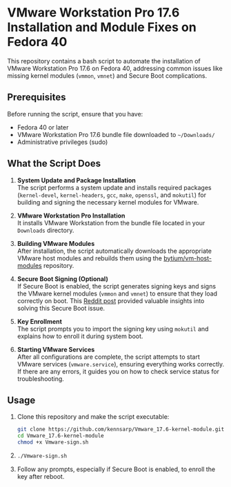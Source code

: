 

# VMware Workstation Pro 17.6 Installation and Module Fixes on Fedora 40

This repository contains a bash script to automate the installation of VMware Workstation Pro 17.6 on Fedora 40, addressing common issues like missing kernel modules (`vmmon`, `vmnet`) and Secure Boot complications.

## Prerequisites

Before running the script, ensure that you have:
- Fedora 40 or later
- VMware Workstation Pro 17.6 bundle file downloaded to `~/Downloads/`
- Administrative privileges (sudo)

## What the Script Does

1. **System Update and Package Installation**  
   The script performs a system update and installs required packages (`kernel-devel`, `kernel-headers`, `gcc`, `make`, `openssl`, and `mokutil`) for building and signing the necessary kernel modules for VMware.

2. **VMware Workstation Pro Installation**  
   It installs VMware Workstation from the bundle file located in your `Downloads` directory.

3. **Building VMware Modules**  
   After installation, the script automatically downloads the appropriate VMware host modules and rebuilds them using the [bytium/vm-host-modules](https://github.com/bytium/vm-host-modules) repository.

4. **Secure Boot Signing (Optional)**  
   If Secure Boot is enabled, the script generates signing keys and signs the VMware kernel modules (`vmmon` and `vmnet`) to ensure that they load correctly on boot. This [Reddit post](https://www.reddit.com/r/Fedora/comments/1fnhfzd/fedora_40_host_with_vmware_workstation_pro_176/) provided valuable insights into solving this Secure Boot issue.

5. **Key Enrollment**  
   The script prompts you to import the signing key using `mokutil` and explains how to enroll it during system boot.

6. **Starting VMware Services**  
   After all configurations are complete, the script attempts to start VMware services (`vmware.service`), ensuring everything works correctly. If there are any errors, it guides you on how to check service status for troubleshooting.

## Usage

1. Clone this repository and make the script executable:
   ```bash
   git clone https://github.com/kennsarp/Vmware_17.6-kernel-module.git
   cd Vmware_17.6-kernel-module
   chmod +x Vmware-sign.sh
2. ```bash
   ./Vmware-sign.sh
3. Follow any prompts, especially if Secure Boot is enabled, to enroll the key after reboot.


